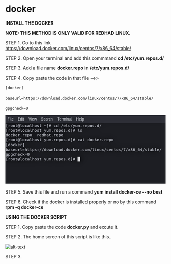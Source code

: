 # docker
****INSTALL THE DOCKER****

**NOTE: THIS METHOD IS ONLY VALID FOR REDHAD LINUX.**
 
STEP 1. Go to this link https://download.docker.com/linux/centos/7/x86_64/stable/ 

STEP 2. Open your terminal and add this commmand **cd /etc/yum.repos.d/**

STEP 3. Add a file name **docker.repo** in **/etc/yum.repos.d/**

STEP 4. Copy paste the code in that file -->>
        
    [docker]

    baseurl=https://download.docker.com/linux/centos/7/x86_64/stable/

    gpgcheck=0
    

![alt-text](https://github.com/rgyan619/docker/blob/master/yum.png)

STEP 5. Save this file and run a command **yum install docker-ce --no best**

STEP 6. Check if the docker is installed properly or no by this command **rpm -q docker-ce**


****USING THE DOCKER SCRIPT****

STEP 1. Copy paste the code **docker.py** and excute it.

STEP 2. The home screen of this script is like this..

![alt-text]()

STEP 3.


